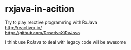 # rxjava-in-acition
Try to play reactive programming with RxJava  
http://reactivex.io/  
https://github.com/ReactiveX/RxJava  
  
I think use RxJava to deal with legacy code will be awesome